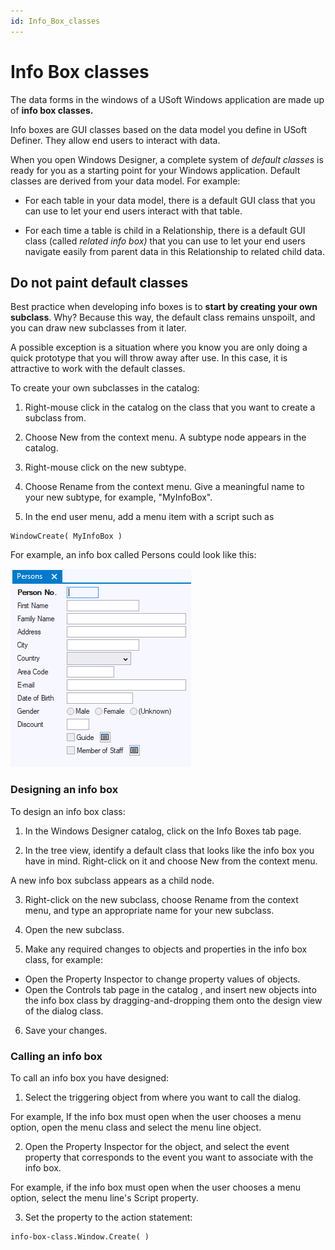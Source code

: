 ```yaml
---
id: Info_Box_classes
---
```


# Info Box classes

The data forms in the windows of a USoft Windows application are made up of **info box classes.**

Info boxes are GUI classes based on the data model you define in USoft Definer. They allow end users to interact with data.

When you open Windows Designer, a complete system of *default classes* is ready for you as a starting point for your Windows application. Default classes are derived from your data model. For example:

- For each table in your data model, there is a default GUI class that you can use to let your end users interact with that table.

- For each time a table is child in a Relationship, there is a default GUI class (called *related info box)* that you can use to let your end users navigate easily from parent data in this Relationship to related child data.

## Do not paint default classes

Best practice when developing info boxes is to **start by creating your own subclass**. Why? Because this way, the default class remains unspoilt, and you can draw new subclasses from it later.

A possible exception is a situation where you know you are only doing a quick prototype that you will throw away after use. In this case, it is attractive to work with the default classes.

To create your own subclasses in the catalog:

1. Right-mouse click in the catalog on the class that you want to create a subclass from.

2. Choose New from the context menu. A subtype node appears in the catalog.

3. Right-mouse click on the new subtype.

4. Choose Rename from the context menu. Give a meaningful name to your new subtype, for example, "MyInfoBox".

5. In the end user menu, add a menu item with a script such as

```
WindowCreate( MyInfoBox )

```

For example, an info box called Persons could look like this:

![](./assets/30d61509-477e-45ef-b07b-9c1ba200a335.png)

### Designing an info box

To design an info box class:

1. In the Windows Designer catalog, click on the Info Boxes tab page.

2. In the tree view, identify a default class that looks like the info box you have in mind. Right-click on it and choose New from the context menu.

A new info box subclass appears as a child node.

3. Right-click on the new subclass, choose Rename from the context menu, and type an appropriate name for your new subclass.

4. Open the new subclass.

5. Make any required changes to objects and properties in the info box class, for example:

- Open the Property Inspector to change property values of objects.
- Open the Controls tab page in the catalog , and insert new objects into the info box class by dragging-and-dropping them onto the design view of the dialog class.

6. Save your changes.

### Calling an info box

To call an info box you have designed:

1. Select the triggering object from where you want to call the dialog.

For example, If the info box must open when the user chooses a menu option, open the menu class and select the menu line object.

2. Open the Property Inspector for the object, and select the event property that corresponds to the event you want to associate with the info box.

For example, if the info box must open when the user chooses a menu option, select the menu line's Script property.

3. Set the property to the action statement:

```
info-box-class.Window.Create( )

```

 

##  

 

##  

 

 